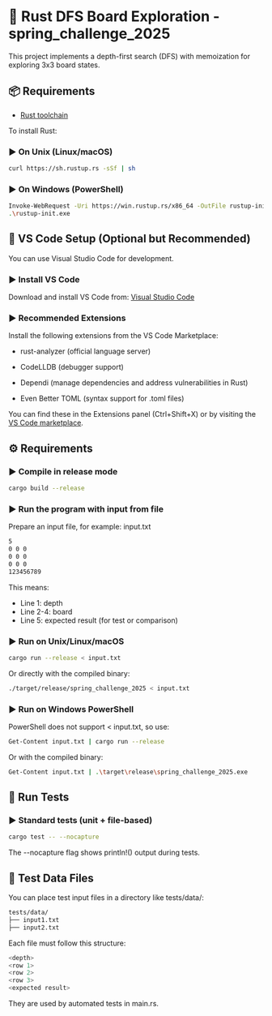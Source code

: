 # 🧠 Rust DFS Board Exploration - spring_challenge_2025

This project implements a depth-first search (DFS) with memoization for exploring 3x3 board states.


## 📦 Requirements

- [Rust toolchain](https://www.rust-lang.org/tools/install)

To install Rust:

### ▶ On Unix (Linux/macOS)

```bash
curl https://sh.rustup.rs -sSf | sh
```

### ▶ On Windows (PowerShell)

```bash
Invoke-WebRequest -Uri https://win.rustup.rs/x86_64 -OutFile rustup-init.exe
.\rustup-init.exe
```


## 🔧 VS Code Setup (Optional but Recommended)

You can use Visual Studio Code for development.

### ▶ Install VS Code

Download and install VS Code from: [Visual Studio Code](https://code.visualstudio.com/)

### ▶ Recommended Extensions

Install the following extensions from the VS Code Marketplace:

- rust-analyzer (official language server)

- CodeLLDB (debugger support)

- Dependi (manage dependencies and address vulnerabilities in Rust)

- Even Better TOML (syntax support for .toml files)

You can find these in the Extensions panel (Ctrl+Shift+X) or by visiting the [VS Code marketplace](https://marketplace.visualstudio.com/).


## ⚙️ Requirements

### ▶ Compile in release mode

```bash
cargo build --release
```

### ▶ Run the program with input from file

Prepare an input file, for example: input.txt

```bash
5
0 0 0
0 0 0
0 0 0
123456789
```

This means:

- Line 1: depth
- Line 2-4: board
- Line 5: expected result (for test or comparison)

### ▶ Run on Unix/Linux/macOS

```bash
cargo run --release < input.txt
```

Or directly with the compiled binary:

```bash
./target/release/spring_challenge_2025 < input.txt
```

### ▶ Run on Windows PowerShell

PowerShell does not support < input.txt, so use:

```bash
Get-Content input.txt | cargo run --release
```

Or with the compiled binary:

```bash
Get-Content input.txt | .\target\release\spring_challenge_2025.exe
```


## 🧪 Run Tests

### ▶ Standard tests (unit + file-based)

```bash
cargo test -- --nocapture
```
The --nocapture flag shows println!() output during tests.


## 📂 Test Data Files

You can place test input files in a directory like tests/data/:
```bash
tests/data/
├── input1.txt
├── input2.txt
```

Each file must follow this structure:
```bash
<depth>
<row 1>
<row 2>
<row 3>
<expected result>
```
They are used by automated tests in main.rs.
